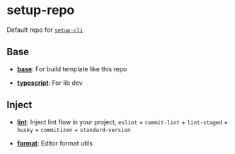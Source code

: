 # setup-repo

Default repo for [`setup-cli`](https://github.com/NoraH1to/setup-cli#readme)

## Base

- [**base**](./base-base/): For build template like this repo

- [**typescript**](./base-typescript/): For lib dev

## Inject

- [**lint**](./inject-lint/): Inject lint flow in your project, `eslint` + `commit-lint` + `lint-staged` + `husky` + `commitizen` + `standard-version`

- [**format**](./inject-format/): Editor format utils
